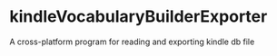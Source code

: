# kindleVocabularyBuilderExporter
A cross-platform program for reading and exporting kindle db file
